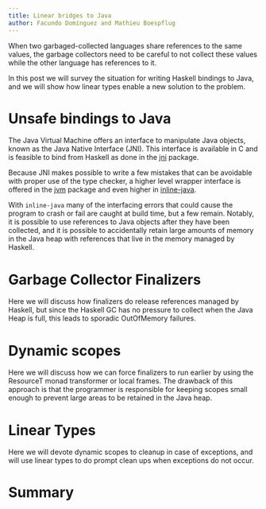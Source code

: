 ```yaml
---
title: Linear bridges to Java
author: Facundo Domínguez and Mathieu Boespflug
---
```


When two garbaged-collected languages share references to the same
values, the garbage collectors need to be careful to not collect
these values while the other language has references to it.

In this post we will survey the situation for writing Haskell
bindings to Java, and we will show how linear types enable a new
solution to the problem.

# Unsafe bindings to Java

The Java Virtual Machine offers an interface to manipulate Java objects,
known as the Java Native Interface (JNI). This interface is available in
C and is feasible to bind from Haskell as done in the
[jni](https://www.stackage.org/package/jni) package.

Because JNI makes possible to write a few mistakes that can be avoidable
with proper use of the type checker, a higher level wrapper interface
is offered in the [jvm](https://www.stackage.org/package/jvm) package
and even higher in
[inline-java](https://www.stackage.org/package/inline-java).

With `inline-java` many of the interfacing errors that could cause the
program to crash or fail are caught at build time, but a few remain.
Notably, it is possible to use references to Java objects after they
have been collected, and it is possible to accidentally retain large
amounts of memory in the Java heap with references that live in the
memory managed by Haskell.

# Garbage Collector Finalizers

Here we will discuss how finalizers do release references managed by
Haskell, but since the Haskell GC has no pressure to collect when the
Java Heap is full, this leads to sporadic OutOfMemory failures. 

# Dynamic scopes

Here we will discuss how we can force finalizers to run earlier by
using the ResourceT monad transformer or local frames. The drawback
of this approach is that the programmer is responsible for keeping
scopes small enough to prevent large areas to be retained in the Java
heap.

# Linear Types

Here we will devote dynamic scopes to cleanup in case of exceptions,
and will use linear types to do prompt clean ups when exceptions do not
occur.

# Summary


